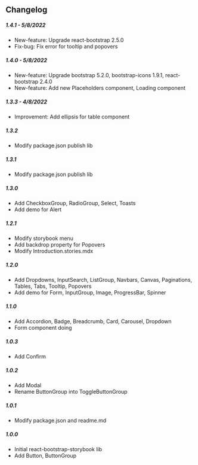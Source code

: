 ## Changelog

##### 1.4.1 - 5/8/2022

- New-feature: Upgrade react-bootstrap 2.5.0
- Fix-bug: Fix error for tooltip and popovers

##### 1.4.0 - 5/8/2022

- New-feature: Upgrade bootstrap 5.2.0, bootstrap-icons 1.9.1, react-bootstrap 2.4.0
- New-feature: Add new Placeholders component, Loading component

##### 1.3.3 - 4/8/2022

- Improvement: Add ellipsis for table component

##### 1.3.2

- Modify package.json publish lib

##### 1.3.1

- Modify package.json publish lib

##### 1.3.0

- Add CheckboxGroup, RadioGroup, Select, Toasts
- Add demo for Alert

##### 1.2.1

- Modify storybook menu
- Add backdrop property for Popovers
- Modify Introduction.stories.mdx

##### 1.2.0

- Add Dropdowns, InputSearch, ListGroup, Navbars, Canvas, Paginations, Tables, Tabs, Tooltip, Popovers
- Add demo for Form, InputGroup, Image, ProgressBar, Spinner

##### 1.1.0

- Add Accordion, Badge, Breadcrumb, Card, Carousel, Dropdown
- Form component doing

##### 1.0.3

- Add Confirm

##### 1.0.2

- Add Modal
- Rename ButtonGroup into ToggleButtonGroup

##### 1.0.1

- Modify package.json and readme.md

##### 1.0.0

- Initial react-bootstrap-storybook lib
- Add Button, ButtonGroup
